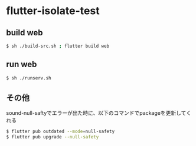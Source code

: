 # flutter-isolate-test

## build web

``` bash
$ sh ./build-src.sh ; flutter build web
```

## run web

``` bash
$ sh ./runserv.sh
```

## その他

sound-null-saftyでエラーが出た時に、以下のコマンドでpackageを更新してくれる

``` bash
$ flutter pub outdated --mode=null-safety
$ flutter pub upgrade --null-safety
```
